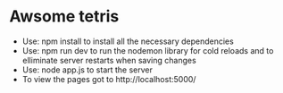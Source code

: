 # Awsome tetris

* Use: npm install to install all the necessary dependencies
* Use: npm run dev to run the nodemon library for cold reloads and to elliminate server restarts when saving changes
* Use: node app.js to start the server
* To view the pages got to http://localhost:5000/
